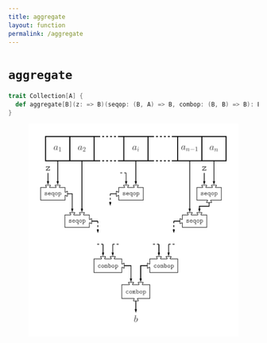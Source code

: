 ```yaml
---
title: aggregate
layout: function
permalink: /aggregate
---
```


# `aggregate`

~~~ scala
trait Collection[A] {
  def aggregate[B](z: => B)(seqop: (B, A) => B, combop: (B, B) => B): B
}
~~~

<figure class="diagram">
  <img src="images/aggregate.svg" alt="aggregate function">
  <!-- <figcaption class="diagram-desc"></figcaption> -->
</figure>
